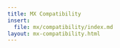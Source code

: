 ```yaml
---
title: MX Compatibility
insert:
  file: mx/compatibility/index.md
layout: mx-compatibility.html
---
```

